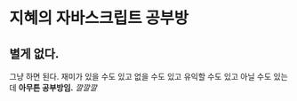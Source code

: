 지혜의 자바스크립트 공부방
===

## 별게 없다.
그냥 하면 된다.
재미가 있을 수도 있고
없을 수도 있고
유익할 수도 있고
아닐 수도 있는데
**아무튼 공부방임.**
*깔깔깔*